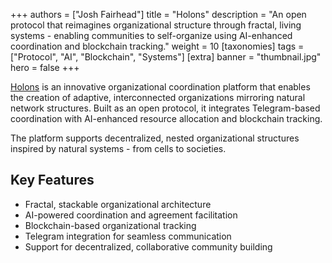 +++
authors = ["Josh Fairhead"]
title = "Holons"
description = "An open protocol that reimagines organizational structure through fractal, living systems - enabling communities to self-organize using AI-enhanced coordination and blockchain tracking."
weight = 10
[taxonomies]
tags = ["Protocol", "AI", "Blockchain", "Systems"]
[extra]
banner = "thumbnail.jpg"
hero = false
+++

[Holons](https://www.holons.io/) is an innovative organizational coordination platform that enables the creation of adaptive, interconnected organizations mirroring natural network structures. Built as an open protocol, it integrates Telegram-based coordination with AI-enhanced resource allocation and blockchain tracking.

The platform supports decentralized, nested organizational structures inspired by natural systems - from cells to societies.

## Key Features

- Fractal, stackable organizational architecture
- AI-powered coordination and agreement facilitation
- Blockchain-based organizational tracking
- Telegram integration for seamless communication
- Support for decentralized, collaborative community building
